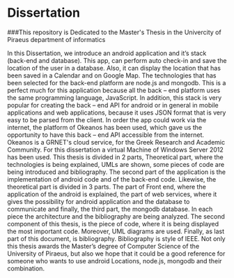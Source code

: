 # Dissertation
###This repository is Dedicated to the Master's Thesis in the Univercity of Piraeus department of informatics 

In this Dissertation, we introduce an android application and it’s stack (back-end and database). This app, can perform auto check-in and save the location of the user in a database. Also, it can display the location that has been saved in a Calendar and on Google Map.
The technologies that has been selected for the back-end platform are node.js and mongodb. This is a perfect much for this application because all the back – end platform uses the same programming language, JavaScript. In addition, this stack is very popular for creating the back – end API for android or in general in mobile applications and web applications, because it uses JSON format that is very easy to be parsed from the client. 
In order the app could work via the internet, the platform of Okeanos has been used, which gave us the opportunity to have this back – end API accessible from the internet. Okeanos is a GRNET's cloud service, for the Greek Research and Academic Community. For this dissertation a virtual Machine of Windows Server 2012 has been used.
This thesis is divided in 2 parts, Theoretical part, where the technologies is being explained, UMLs are shown, some pieces of code are being introduced and bibliography. The second part of the application is the implementation of android code and of the back-end code.
Likewise, the theoretical part is divided in 3 parts. The part of Front end, where the application of the android is explained, the part of web services, where it gives the possibility for android application and the database to communicate and finally, the third part, the mongodb database. In each piece the architecture and the bibliography are being analyzed.
The second component of this thesis, is the piece of code, where it is being displayed the most important code. Moreover, UML diagrams are used. Finally, as last part of this document, is bibliography. Bibliography is style of IEEE.
Not only this thesis awards the Master’s degree of Computer Science of the University of Piraeus, but also we hope that it could be a good reference for someone who wants to use android Locations, node.js, mongodb and their combination.

